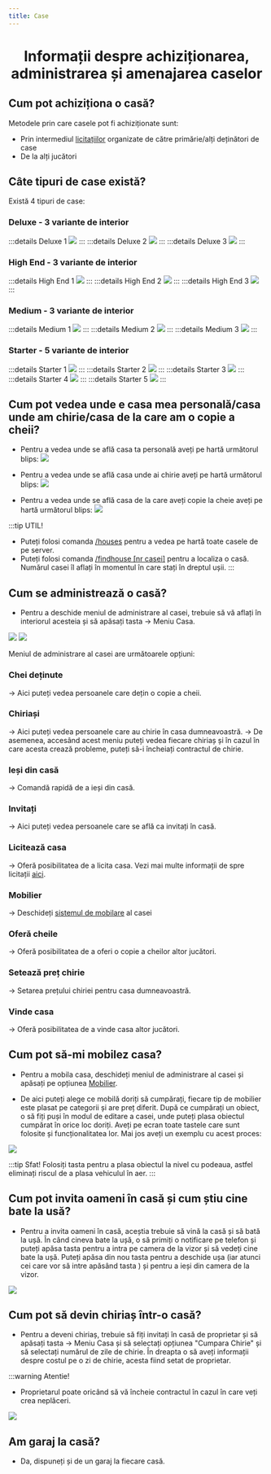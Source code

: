 ```yaml
---
title: Case
---
```

<script setup> 
    import KeyIcon from '../.vitepress/components/KeyIcon.vue'
</script>


# <center>Informații despre achiziționarea, administrarea și amenajarea caselor</center>

## Cum pot achiziționa o casă?

Metodele prin care casele pot fi achiziționate sunt:

- Prin intermediul [licitațiilor](auction) organizate de către primărie/alți deținători de case
- De la alți jucători

## Câte tipuri de case există?

Există 4 tipuri de case:

### Deluxe - 3 variante de interior
:::details Deluxe 1
![](https://i.imgur.com/ramcOk3.gif)
:::
:::details Deluxe 2
![](https://i.imgur.com/NxzJofO.gif)
:::
:::details Deluxe 3
![](https://i.imgur.com/K9PQ8EP.gif)
:::
### High End - 3 variante de interior
:::details High End 1
![](https://i.imgur.com/no8kpIT.gif)
:::
:::details High End 2
![](https://i.imgur.com/FDaPmsA.gif)
:::
:::details High End 3
![](https://i.imgur.com/LSq4i1R.gif)
:::
### Medium - 3 variante de interior
:::details Medium 1
![](https://i.imgur.com/ETuHKOJ.gif)
:::
:::details Medium 2
![](https://i.imgur.com/SHuw6mm.gif)
:::
:::details Medium 3
![](https://i.imgur.com/u71HNRg.gif)
:::
### Starter - 5 variante de interior
:::details Starter 1
![](https://i.imgur.com/YVQEVeT.gif)
:::
:::details Starter 2
![](https://i.imgur.com/oPuq0gG.gif)
:::
:::details Starter 3
![](https://i.imgur.com/iTutsOW.gif)
:::
:::details Starter 4
![](https://i.imgur.com/6DR4Yd6.gif)
:::
:::details Starter 5
![](https://i.imgur.com/j2uq8EG.gif)
:::

## Cum pot vedea unde e casa mea personală/casa unde am chirie/casa de la care am o copie a cheii?

- Pentru a vedea unde se află casa ta personală aveți pe hartă următorul blips:
![](https://i.imgur.com/x101KQM.png)

- Pentru a vedea unde se află casa unde ai chirie aveți pe hartă următorul blips:
![](https://i.imgur.com/q490CkC.png)

- Pentru a vedea unde se află casa de la care aveți copie la cheie aveți pe hartă următorul blips:
![](https://i.imgur.com/W8BZwkZ.png)

:::tip UTIL!
- Puteți folosi comanda [/houses](/informatii/comenzi#houses) pentru a vedea pe hartă toate casele de pe server.
- Puteți folosi comanda [/findhouse [nr casei]](/informatii/comenzi#houses) pentru a localiza o casă. Numărul casei îl aflați în momentul în care stați în dreptul ușii.
:::

## Cum se administrează o casă?

- Pentru a deschide meniul de administrare al casei, trebuie să vă aflați în interiorul acesteia și să apăsați tasta <KeyIcon keyType="k"/> -> Meniu Casa.

![](https://i.imgur.com/IIg1K1P.png)
![](https://i.imgur.com/WYDmIL4.png)

Meniul de administrare al casei are următoarele opțiuni:

### Chei deținute
-> Aici puteți vedea persoanele care dețin o copie a cheii.

### Chiriași
-> Aici puteți vedea persoanele care au chirie în casa dumneavoastră.
-> De asemenea, accesând acest meniu puteți vedea fiecare chiriaș și în cazul în care acesta crează probleme, puteți să-i încheiați contractul de chirie.

### Ieși din casă
-> Comandă rapidă de a ieși din casă.

### Invitați
-> Aici puteți vedea persoanele care se află ca invitați în casă.

### Licitează casa
-> Oferă posibilitatea de a licita casa. Vezi mai multe informații de spre licitații [aici](auction).

### Mobilier
-> Deschideți [sistemul de mobilare](#cum-pot-sa-mi-mobilez-casa) al casei

### Oferă cheile
-> Oferă posibilitatea de a oferi o copie a cheilor altor jucători.

### Setează preț chirie
-> Setarea prețului chiriei pentru casa dumneavoastră.

### Vinde casa
-> Oferă posibilitatea de a vinde casa altor jucători.

## Cum pot să-mi mobilez casa?

- Pentru a mobila casa, deschideți meniul de administrare al casei și apăsați pe opțiunea [Mobilier](#mobilier).

- De aici puteți alege ce mobilă doriți să cumpărați, fiecare tip de mobilier este plasat pe categorii și are preț diferit. După ce cumpărați un obiect, o să fiți puși în modul de editare a casei, unde puteți plasa obiectul cumpărat în orice loc doriți. Aveți pe ecran toate tastele care sunt folosite și funcționalitatea lor. Mai jos aveți un exemplu cu acest proces:

![](https://i.imgur.com/b3ccfmN.gif)

:::tip Sfat!
Folosiți tasta <KeyIcon keyType="x"/> pentru a plasa obiectul la nivel cu podeaua, astfel eliminați riscul de a plasa vehiculul în aer.
:::

## Cum pot invita oameni în casă și cum știu cine bate la usă?

- Pentru a invita oameni în casă, aceștia trebuie să vină la casă și să bată la ușă. În când cineva bate la ușă, o să primiți o notificare pe telefon și puteți apăsa tasta <KeyIcon keyType="y"/> pentru a intra pe camera de la vizor și să vedeți cine bate la ușă. Puteți apăsa din nou tasta <KeyIcon keyType="y"/> pentru a deschide ușa (iar atunci cei care vor să intre apăsând tasta <KeyIcon keyType="e"/>) și <KeyIcon keyType="esc"/> pentru a ieși din camera de la vizor.

![](https://i.imgur.com/BqOHKxg.gif)

## Cum pot să devin chiriaș într-o casă? 

- Pentru a deveni chiriaș, trebuie să fiți invitați în casă de proprietar și să apăsați tasta <KeyIcon keyType="k"/> -> Meniu Casa și să selectați opțiunea "Cumpara Chirie" și să selectați numărul de zile de chirie. În dreapta o să aveți informații despre costul pe o zi de chirie, acesta fiind setat de proprietar.

:::warning Atentie!
- Proprietarul poate oricând să vă încheie contractul în cazul în care veți crea neplăceri.

![](https://i.imgur.com/ULYCfgq.png)

## Am garaj la casă?

- Da, dispuneți și de un garaj la fiecare casă.
